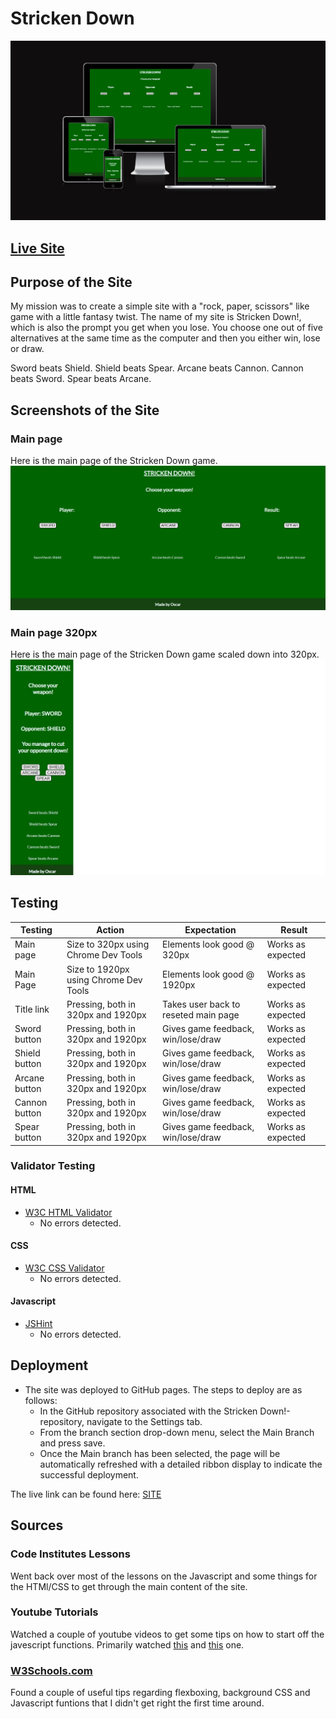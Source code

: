 # Stricken Down

![Responsiveness](/assets/images/responsive.jpg)
## [Live Site](https://rakdoslover.github.io/javascript-game-1/)

## Purpose of the Site

My mission was to create a simple site with a "rock, paper, scissors" like game
with a little fantasy twist.
The name of my site is Stricken Down!, which is also the prompt you get when you lose.
You choose one out of five alternatives at the same time as the computer and then
you either win, lose or draw.

Sword beats Shield.
Shield beats Spear.
Arcane beats Cannon.
Cannon beats Sword.
Spear beats Arcane.

## Screenshots of the Site

### Main page
Here is the main page of the Stricken Down game.
![Main page](/assets/images/home-page.jpg)

### Main page 320px
Here is the main page of the Stricken Down game scaled down into 320px.
![Main page 320px](/assets/images/home-page-320.jpg)

## Testing

**Testing** | **Action** | **Expectation** | **Result**
----------|----------|----------|----------
Main page | Size to 320px using Chrome Dev Tools | Elements look good @ 320px | Works as expected
Main Page | Size to 1920px using Chrome Dev Tools | Elements look good @ 1920px | Works as expected
Title link | Pressing, both in 320px and 1920px | Takes user back to reseted main page | Works as expected
Sword button | Pressing, both in 320px and 1920px | Gives game feedback, win/lose/draw | Works as expected
Shield button | Pressing, both in 320px and 1920px | Gives game feedback, win/lose/draw | Works as expected
Arcane button | Pressing, both in 320px and 1920px | Gives game feedback, win/lose/draw | Works as expected
Cannon button | Pressing, both in 320px and 1920px | Gives game feedback, win/lose/draw | Works as expected
Spear button | Pressing, both in 320px and 1920px | Gives game feedback, win/lose/draw | Works as expected

### Validator Testing
#### HTML
- [W3C HTML Validator](https://validator.w3.org/)
  - No errors detected.

#### CSS
- [W3C CSS Validator](https://jigsaw.w3.org/css-validator/#validate_by_uri)
  - No errors detected.

#### Javascript
- [JSHint](https://jshint.com/)
  - No errors detected.

## Deployment
- The site was deployed to GitHub pages. The steps to deploy are as follows:
    - In the GitHub repository associated with the Stricken Down!-repository, navigate to the Settings tab.
    - From the branch section drop-down menu, select the Main Branch and press save.
    - Once the Main branch has been selected, the page will be automatically refreshed with a detailed ribbon display to indicate the successful deployment.

The live link can be found here: [SITE](https://rakdoslover.github.io/javascript-game-1/)

## Sources
### Code Institutes Lessons
Went back over most of the lessons on the Javascript and some things for the HTMl/CSS
to get through the main content of the site.

### Youtube Tutorials
Watched a couple of youtube videos to get some tips on how to start off the javescript
functions. Primarily watched [this](https://www.youtube.com/watch?v=RwFeg0cEZvQ&ab_channel=CodewithAniaKub%C3%B3w)
and [this](https://www.youtube.com/watch?v=n1_vHArDBRA&ab_channel=BroCode) one.

### [W3Schools.com](https://www.w3schools.com/js/default.asp)
Found a couple of useful tips regarding flexboxing, background CSS and Javascript
funtions that I didn't get right the first time around.
